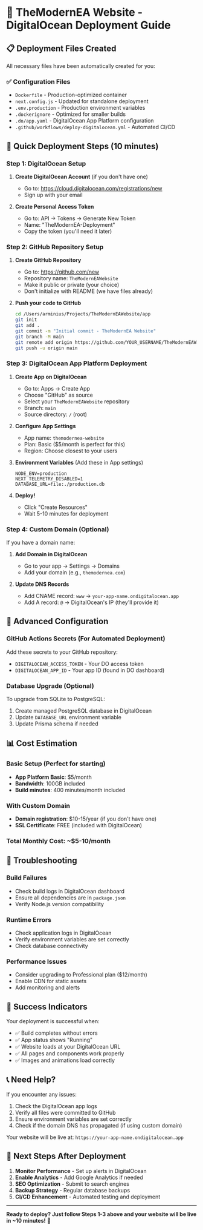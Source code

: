 # 🚀 TheModernEA Website - DigitalOcean Deployment Guide

## 📋 Deployment Files Created

All necessary files have been automatically created for you:

### ✅ Configuration Files
- `Dockerfile` - Production-optimized container
- `next.config.js` - Updated for standalone deployment
- `.env.production` - Production environment variables
- `.dockerignore` - Optimized for smaller builds
- `.do/app.yaml` - DigitalOcean App Platform configuration
- `.github/workflows/deploy-digitalocean.yml` - Automated CI/CD

## 🎯 Quick Deployment Steps (10 minutes)

### Step 1: DigitalOcean Setup
1. **Create DigitalOcean Account** (if you don't have one)
   - Go to: https://cloud.digitalocean.com/registrations/new
   - Sign up with your email

2. **Create Personal Access Token**
   - Go to: API → Tokens → Generate New Token
   - Name: "TheModernEA-Deployment"
   - Copy the token (you'll need it later)

### Step 2: GitHub Repository Setup
1. **Create GitHub Repository**
   - Go to: https://github.com/new
   - Repository name: `TheModernEAWebsite`
   - Make it public or private (your choice)
   - Don't initialize with README (we have files already)

2. **Push your code to GitHub**
   ```bash
   cd /Users/arminius/Projects/TheModernEAWebsite/app
   git init
   git add .
   git commit -m "Initial commit - TheModernEA Website"
   git branch -M main
   git remote add origin https://github.com/YOUR_USERNAME/TheModernEAWebsite.git
   git push -u origin main
   ```

### Step 3: DigitalOcean App Platform Deployment
1. **Create App on DigitalOcean**
   - Go to: Apps → Create App
   - Choose "GitHub" as source
   - Select your `TheModernEAWebsite` repository
   - Branch: `main`
   - Source directory: `/` (root)

2. **Configure App Settings**
   - App name: `themodernea-website`
   - Plan: Basic ($5/month is perfect for this)
   - Region: Choose closest to your users

3. **Environment Variables** (Add these in App settings)
   ```
   NODE_ENV=production
   NEXT_TELEMETRY_DISABLED=1
   DATABASE_URL=file:./production.db
   ```

4. **Deploy!**
   - Click "Create Resources"
   - Wait 5-10 minutes for deployment

### Step 4: Custom Domain (Optional)
If you have a domain name:

1. **Add Domain in DigitalOcean**
   - Go to your app → Settings → Domains
   - Add your domain (e.g., `themodernea.com`)
   
2. **Update DNS Records**
   - Add CNAME record: `www` → `your-app-name.ondigitalocean.app`
   - Add A record: `@` → DigitalOcean's IP (they'll provide it)

## 🔧 Advanced Configuration

### GitHub Actions Secrets (For Automated Deployment)
Add these secrets to your GitHub repository:
- `DIGITALOCEAN_ACCESS_TOKEN` - Your DO access token
- `DIGITALOCEAN_APP_ID` - Your app ID (found in DO dashboard)

### Database Upgrade (Optional)
To upgrade from SQLite to PostgreSQL:
1. Create managed PostgreSQL database in DigitalOcean
2. Update `DATABASE_URL` environment variable
3. Update Prisma schema if needed

## 📊 Cost Estimation

### Basic Setup (Perfect for starting)
- **App Platform Basic**: $5/month
- **Bandwidth**: 100GB included
- **Build minutes**: 400 minutes/month included

### With Custom Domain
- **Domain registration**: $10-15/year (if you don't have one)
- **SSL Certificate**: FREE (included with DigitalOcean)

### Total Monthly Cost: ~$5-10/month

## 🚨 Troubleshooting

### Build Failures
- Check build logs in DigitalOcean dashboard
- Ensure all dependencies are in `package.json`
- Verify Node.js version compatibility

### Runtime Errors
- Check application logs in DigitalOcean
- Verify environment variables are set correctly
- Check database connectivity

### Performance Issues
- Consider upgrading to Professional plan ($12/month)
- Enable CDN for static assets
- Add monitoring and alerts

## 🎉 Success Indicators

Your deployment is successful when:
- ✅ Build completes without errors
- ✅ App status shows "Running"
- ✅ Website loads at your DigitalOcean URL
- ✅ All pages and components work properly
- ✅ Images and animations load correctly

## 📞 Need Help?

If you encounter any issues:
1. Check the DigitalOcean app logs
2. Verify all files were committed to GitHub
3. Ensure environment variables are set correctly
4. Check if the domain DNS has propagated (if using custom domain)

Your website will be live at: `https://your-app-name.ondigitalocean.app`

## 🚀 Next Steps After Deployment

1. **Monitor Performance** - Set up alerts in DigitalOcean
2. **Enable Analytics** - Add Google Analytics if needed  
3. **SEO Optimization** - Submit to search engines
4. **Backup Strategy** - Regular database backups
5. **CI/CD Enhancement** - Automated testing and deployment

---

**Ready to deploy? Just follow Steps 1-3 above and your website will be live in ~10 minutes!** 🎉